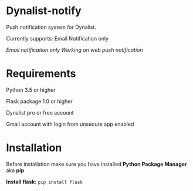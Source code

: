 # Dynalist-notify
Push notification system for Dynalist.

Currently supports: Email Notification only

*Email notification only
Working on web push notification*


# Requirements
Python 3.5 or higher

Flask package 1.0 or higher

Dynalist pro or free account

Gmail account with login from unsecure app enabled


# Installation
Before installation make sure you have installed **Python Package Manager** aka **pip**

**Install flask:** `pip install flask`

